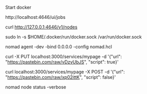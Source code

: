Start docker

http://localhost:4646/ui/jobs


curl http://127.0.0.1:4646/v1/nodes

sudo ln -s $HOME/.docker/run/docker.sock /var/run/docker.sock

nomad agent -dev -bind 0.0.0.0 -config nomad.hcl


curl -X PUT localhost:3000/services/mypage -d '{"url": "https://pastebin.com/raw/vDzvUbJS", "script": true}'

curl localhost:3000/services/mypage -X POST -d '{"url": "https://pastebin.com/raw/xp02ittK", "script": false}'


nomad node status -verbose
